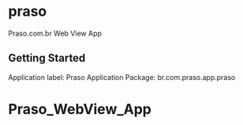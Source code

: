 # praso
Praso.com.br Web View App

## Getting Started
Application label: Praso
Application Package: br.com.praso.app.praso

# Praso_WebView_App
